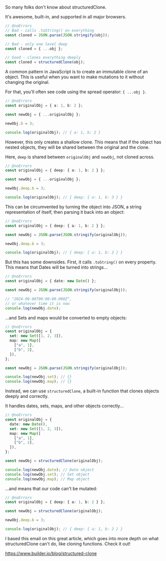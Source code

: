 So many folks don't know about structuredClone.

It's awesome, built-in, and supported in all major browsers.

```ts twoslash
// @noErrors
// Bad - calls .toString() on everything
const cloned = JSON.parse(JSON.stringify(obj));

// Bad - only one level deep
const cloned = { ...obj };

// Good - clones everything deeply
const cloned = structuredClone(obj);
```

A common pattern in JavaScript is to create an immutable clone of an object. This is useful when you want to make mutations to it without changing the original.

For that, you'll often see code using the spread operator: `{ ...obj }`.

```ts twoslash
// @noErrors
const originalObj = { a: 1, b: 2 };

const newObj = { ...originalObj };

newObj.b = 3;

console.log(originalObj); // { a: 1, b: 2 }
```

However, this only creates a shallow clone. This means that if the object has nested objects, they will be shared between the original and the clone.

Here, `deep` is shared between `originalObj` and `newObj`, not cloned across.

```ts twoslash
// @noErrors
const originalObj = { deep: { a: 1, b: 2 } };

const newObj = { ...originalObj };

newObj.deep.b = 3;

console.log(originalObj); // { deep: { a: 1, b: 3 } }
```

This can be circumvented by turning the object into JSON, a string representation of itself, then parsing it back into an object:

```ts twoslash
// @noErrors
const originalObj = { deep: { a: 1, b: 2 } };

const newObj = JSON.parse(JSON.stringify(originalObj));

newObj.deep.b = 3;

console.log(originalObj); // { deep: { a: 1, b: 2 } }
```

But this has some downsides. First, it calls `.toString()` on every property. This means that Dates will be turned into strings...

```ts twoslash
// @noErrors
const originalObj = { date: new Date() };

const newObj = JSON.parse(JSON.stringify(originalObj));

// "2024-09-08T00:00:00.000Z",
// or whatever time it is now
console.log(newObj.date);
```

...and Sets and maps would be converted to empty objects:

```ts twoslash
// @noErrors
const originalObj = {
  set: new Set([1, 2, 3]),
  map: new Map([
    ["a", 1],
    ["b", 2],
  ]),
};

const newObj = JSON.parse(JSON.stringify(originalObj));

console.log(newObj.set); // {}
console.log(newObj.map); // {}
```

Instead, we can use `structuredClone`, a built-in function that clones objects deeply and correctly.

It handles dates, sets, maps, and other objects correctly...

```ts twoslash
// @noErrors
const originalObj = {
  date: new Date(),
  set: new Set([1, 2, 3]),
  map: new Map([
    ["a", 1],
    ["b", 2],
  ]),
};

const newObj = structuredClone(originalObj);

console.log(newObj.date); // Date object
console.log(newObj.set); // Set object
console.log(newObj.map); // Map object
```

...and means that our code can't be mutated:

```ts twoslash
// @noErrors
const originalObj = { deep: { a: 1, b: 2 } };

const newObj = structuredClone(originalObj);

newObj.deep.b = 3;

console.log(originalObj); // { deep: { a: 1, b: 2 } }
```

I based this email on this great article, which goes into more depth on what structuredClone can't do, like cloning functions. Check it out!

https://www.builder.io/blog/structured-clone
